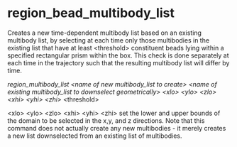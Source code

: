 <h1>region_bead_multibody_list</h1>

Creates a new time-dependent multibody list based on an existing multibody list, by selecting at each time only those multibodies in the existing list that have at least \<threshold\> constituent beads lying within a specified rectangular prism within the box. This check is done separately at each time in the trajectory such that the resulting multibody list will differ by time.

_region\_multibody\_list \<name of new multibody\_list to create\> \<name of existing multibody\_list to downselect geometrically\> \<xlo\> \<ylo\> \<zlo\> \<xhi\> \<yhi\> \<zhi\>_ \<threshold\>

\<xlo\> \<ylo\> \<zlo\> \<xhi\> \<yhi\> \<zhi\> set the lower and upper bounds of the domain to be selected in the x,y, and z directions. Note that this command does not actually create any new multibodies - it merely creates a new list downselected from an existing list of multibodies. 
